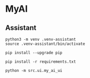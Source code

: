 # MyAI
## Assistant

```shell
python3 -m venv .venv-assistant
source .venv-assistant/bin/activate

pip install --upgrade pip

pip install -r requirements.txt

python -m src.ui.my_ai_ui
```
